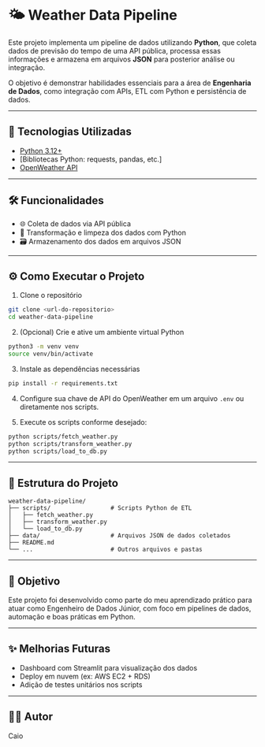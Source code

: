 # 🌤️ Weather Data Pipeline

Este projeto implementa um pipeline de dados utilizando **Python**, que coleta dados de previsão do tempo de uma API pública, processa essas informações e armazena em arquivos **JSON** para posterior análise ou integração.

O objetivo é demonstrar habilidades essenciais para a área de **Engenharia de Dados**, como integração com APIs, ETL com Python e persistência de dados.

---

## 🧰 Tecnologias Utilizadas

- [Python 3.12+](https://www.python.org/)
- [Bibliotecas Python: requests, pandas, etc.]
- [OpenWeather API](https://openweathermap.org/api)

---

## 🛠️ Funcionalidades

- 🌐 Coleta de dados via API pública
- 🧹 Transformação e limpeza dos dados com Python
- 🗃️ Armazenamento dos dados em arquivos JSON

---

## ⚙️ Como Executar o Projeto

1. Clone o repositório

```bash
git clone <url-do-repositorio>
cd weather-data-pipeline
```

2. (Opcional) Crie e ative um ambiente virtual Python

```bash
python3 -m venv venv
source venv/bin/activate
```

3. Instale as dependências necessárias

```bash
pip install -r requirements.txt
```

4. Configure sua chave de API do OpenWeather em um arquivo `.env` ou diretamente nos scripts.

5. Execute os scripts conforme desejado:

```bash
python scripts/fetch_weather.py
python scripts/transform_weather.py
python scripts/load_to_db.py
```

---

## 📂 Estrutura do Projeto

```
weather-data-pipeline/
├── scripts/                 # Scripts Python de ETL
│   ├── fetch_weather.py
│   ├── transform_weather.py
│   └── load_to_db.py
├── data/                    # Arquivos JSON de dados coletados
├── README.md
└── ...                      # Outros arquivos e pastas
```

---

## 📌 Objetivo

Este projeto foi desenvolvido como parte do meu aprendizado prático para atuar como Engenheiro de Dados Júnior, com foco em pipelines de dados, automação e boas práticas em Python.

---

## ✨ Melhorias Futuras

- Dashboard com Streamlit para visualização dos dados
- Deploy em nuvem (ex: AWS EC2 + RDS)
- Adição de testes unitários nos scripts

---

## 👨‍💻 Autor

Caio
